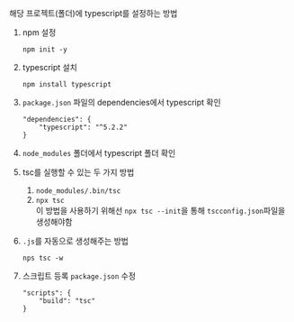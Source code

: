 해당 프로젝트(폴더)에 typescript를 설정하는 방법

1. npm 설정

    ```
    npm init -y
    ```

2. typescript 설치

    ```
    npm install typescript
    ```

3. `package.json` 파일의 dependencies에서 typescript 확인

    ```
    "dependencies": {
        "typescript": "^5.2.2"
    }
    ```

4. `node_modules` 폴더에서 typescript 폴더 확인

5. tsc를 실행할 수 있는 두 가지 방법 <br />

    1. `node_modules/.bin/tsc`
    2. `npx tsc` <br />
       이 방법을 사용하기 위해선 `npx tsc --init`을 통해 `tscconfig.json`파일을 생성해야함

6. `.js`를 자동으로 생성해주는 방법

    ```
    nps tsc -w
    ```

7. 스크립트 등록
   `package.json` 수정
    ```
    "scripts": {
        "build": "tsc"
    }
    ```
